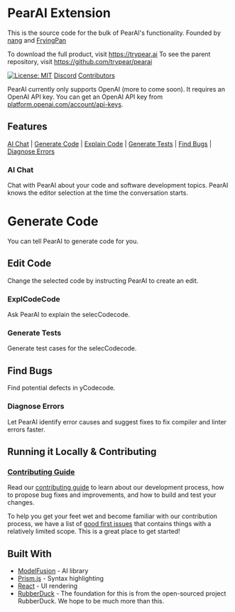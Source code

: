 # PearAI Extension

This is the source code for the bulk of PearAI's functionality. Founded by [nang](https://youtube.com/nang88) and [FryingPan](https://youtube.com/@FryingPan)

To download the full product, visit https://trypear.ai
To see the parent repository, visit https://github.com/trypear/pearai

<!-- prettier-ignore-start -->
[![License: MIT](https://img.shields.io/badge/License-MIT-yellow.svg)](https://opensource.org/licenses/MIT)
[Discord](https://discord.gg/dYEy3pma)
[Contributors](#contributors)
<!-- prettier-ignore-end -->

PearAI currently only supports OpenAI (more to come soon). It requires an OpenAI API key. You can get an OpenAI API key from [platform.openai.com/account/api-keys](https://platform.openai.com/account/api-keys).

## Features

[AI Chat](#ai-chat) | [Generate Code](#generate-code) | [Explain Code](#explain-code) | [Generate Tests](#generate-tests) | [Find Bugs](#find-bugs) | [Diagnose Errors](#diagnose-errors)

### AI Chat

Chat with PearAI about your code and software development topics. PearAI knows the editor selection at the time the conversation starts.

# Generate Code

You can tell PearAI to generate code for you.

## Edit Code

Change the selected code by instructing PearAI to create an edit.

### ExplCodeCode

Ask PearAI to explain the selecCodecode.

### Generate Tests

Generate test cases for the selecCodecode.

## Find Bugs

Find potential defects in yCodecode.

### Diagnose Errors

Let PearAI identify error causes and suggest fixes to fix compiler and linter errors faster.

## Running it Locally & Contributing

### [Contributing Guide](CONTRIBUTING.md)

Read our [contributing guide](CONTRIBUTING.md) to learn about our development process, how to propose bug fixes and improvements, and how to build and test your changes.

To help you get your feet wet and become familiar with our contribution process, we have a list of [good first issues](https://github.com/trypear/pearai-extension/issues?q=is%3Aopen+is%3Aissue+label%3A%22good+first+issue%22) that contains things with a relatively limited scope. This is a great place to get started!

## Built With

- [ModelFusion](https://modelfusion/dev) - AI library
- [Prism.js](https://prismjs.com/) - Syntax highlighting
- [React](https://reactjs.org/) - UI rendering
- [RubberDuck](https://github.com/rubberduck-ai/rubberduck-vscode) - The foundation for this is from the open-sourced project RubberDuck. We hope to be much more than this.
